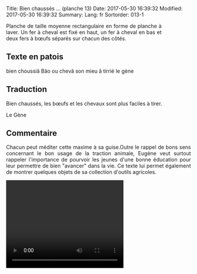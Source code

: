 Title: Bien chaussés ... (planche 13)
Date: 2017-05-30 16:39:32
Modified: 2017-05-30 16:39:32
Summary: 
Lang: fr
Sortorder: 013-1


<figure class="image-block" style="float: right;">
  <img alt="" src="{static}/images/planche_13.png">
  <figcaption style="max-width: 273px"></figcaption>
</figure>
<p style="text-align:justify;">Planche de taille moyenne rectangulaire en forme de planche à laver. Un fer à cheval est fixé en haut, un fer à cheval en bas et deux fers à bœufs séparés sur chacun des côtés.</p>

## Texte en patois
bien choussiâ Bâo ou chevâ son mieu â tirrié              le gène


## Traduction
Bien chaussés, les bœufs et les chevaux sont plus faciles à tirer.

Le Gène

## Commentaire
<p style="text-align:justify;">Chacun peut méditer cette maxime à sa guise.Outre le rappel de bons sens concernant le bon usage de la traction animale, Eugène veut surtout rappeler l'importance de pourvoir les jeunes d'une bonne éducation pour leur permettre de bien "avancer" dans la vie.
Ce texte lui permet également de montrer quelques objets de sa collection d'outils agricoles.</p>

<video width="320" height="240" controls>
  <source src="https://d1njpgd0ygatdn.cloudfront.net/video_13.mp4" type="video/mp4">
</video>
